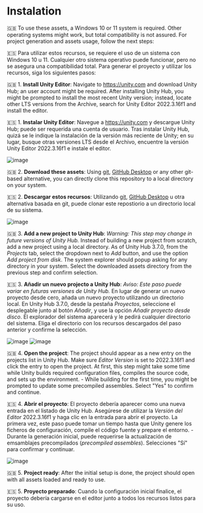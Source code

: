 # Instalation

🇬🇧 To use these assets, a Windows 10 or 11 system is required. Other operating systems might work, but total compatibility is not assured. For project generation and assets usage, follow the next steps:

🇪🇸 Para utilizar estos recursos, se requiere el uso de un sistema con Windows 10 u 11. Cualquier otro sistema operativo puede funcionar, pero no se asegura una compatibilidad total. Para generar el proyecto y utilizar los recursos, siga los siguientes pasos:

🇬🇧 1. **Install Unity Editor**: Navigate to https://unity.com and download Unity Hub; an user account might be required. After installing Unity Hub, you might be prompted to install the most recent Unity version; instead, locate other LTS versions from the Archive, search for Unity Editor 2022.3.16f1 and install the editor.

🇪🇸 1. **Instalar Unity Editor**: Navegue a https://unity.com y descargue Unity Hub; puede ser requerida una cuenta de usuario. Tras instalar Unity Hub, quizá se le indique la instalación de la versión más reciente de Unity; en su lugar, busque otras versiones LTS desde el Archivo, encuentre la versión Unity Editor 2022.3.16f1 e instale el editor.

![image](https://github.com/user-attachments/assets/1d8ac987-2d03-40d1-94e0-79d8249400a3)

🇬🇧 2. **Download these assets**: Using [git](https://git-scm.com), [GitHub Desktop](https://github.com/apps/desktop) or any other git-based alternative, you can directly clone this repository to a local directory on your system.

🇪🇸 2. **Descargar estos recursos**: Utilizando [git](https://git-scm.com), [GitHub Desktop](https://github.com/apps/desktop) u otra alternativa basada en git, puede clonar este repostiorio a un directorio local de su sistema.

![image](https://github.com/user-attachments/assets/a620d247-d2e3-45e9-b93b-181da53bb14d)

🇬🇧 3. **Add a new project to Unity Hub**: _Warning: This step may change in future versions of Unity Hub._ Instead of building a new project from scratch, add a new project using a local directory. As of Unity Hub 3.7.0, from the _Projects_ tab, select the dropdown next to _Add_ button, and use the option _Add project from disk_. The system explorer should popup asking for any directory in your system. Select the downloaded assets directory from the previous step and confirm selection.

🇪🇸 3. **Añadir un nuevo projecto a Unity Hub**: _Aviso: Este paso puede variar en futuras versiones de Unity Hub._ En lugar de generar un nuevo proyecto desde cero, añada un nuevo proyecto utilizando un directorio local. En Unity Hub 3.7.0, desde la pestaña _Proyectos_, seleccione el desplegable junto al botón _Añadir_, y use la opción _Añadir proyecto desde disco_. El explorador del sistema aparecerá y le pedirá cualquier directorio del sistema. Eliga el directorio con los recursos descargados del paso anterior y confirme la selección.

![image](https://github.com/user-attachments/assets/c694dc49-3896-4ae2-9aed-1d698a198517)
![image](https://github.com/user-attachments/assets/936fa5d3-86b1-4b8d-bb14-205e65eb53d9)

🇬🇧 4. **Open the project**: The project should appear as a new entry on the projects list in Unity Hub. Make sure _Editor Version_ is set to 2022.3.16f1 and click the entry to open the project. At first, this step might take some time while Unity builds required configuration files, compiles the source code, and sets up the environment.
    - While building for the first time, you might be prompted to update some precompiled assembles. Select "Yes" to confirm and continue.

🇪🇸 4. **Abrir el proyecto**: El proyecto debería aparecer como una nueva entrada en el listado de Unity Hub. Asegúrese de utilizar la _Versión del Editor_ 2022.3.16f1 y haga clic en la entrada para abrir el proyecto. La primera vez, este paso puede tomar un tiempo hasta que Unity genere los ficheros de configuración, compile el código fuente y prepare el entorno.
    - Durante la generación inicial, puede requerirse la actualización de emsamblajes precompilados (_precompiled assembles_). Selecciones "Sí" para confirmar y continuar.

![image](https://github.com/user-attachments/assets/8ff2c47d-0c02-4919-9bd2-c311fcbfb18f)

🇬🇧 5. **Project ready**: After the initial setup is done, the project should open with all assets loaded and ready to use.

🇪🇸 5. **Proyecto preparado**: Cuando la configuración inicial finalice, el proyecto debería cargarse en el editor junto a todos los recursos listos para su uso.
